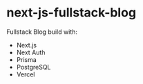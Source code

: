 # next-js-fullstack-blog
Fullstack Blog build with:
- Next.js
- Next Auth
- Prisma
- PostgreSQL
- Vercel
